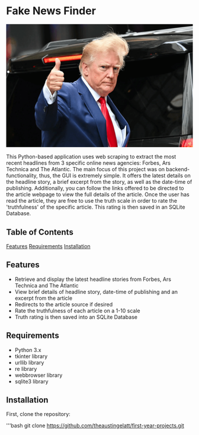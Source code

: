 # Fake News Finder

![The Don](Borowitz-Trump.gif)

This Python-based application uses web scraping to extract the most recent headlines from 3 specific online news agencies: Forbes, Ars Technica and The Atlantic. The main focus of this project was on backend-functionality, thus, the GUI is extremely simple. It offers the latest details on the headline story, a brief excerpt from the story, as well as the date-time of publishing. Additionally, you can follow the links offered to be directed to the article webpage to view the full details of the article. Once the user has read the article, they are free to use the truth scale in order to rate the 'truthfulness' of the specific article. This rating is then saved in an SQLite Database.

## Table of Contents

[Features](#features)
[Requirements](#requirements)
[Installation](#installation)

## Features
- Retrieve and display the latest headline stories from Forbes, Ars Technica and The Atlantic
- View brief details of headline story, date-time of publishing and an excerpt from the article
- Redirects to the article source if desired
- Rate the truthfulness of each article on a 1-10 scale
- Truth rating is then saved into an SQLite Database

## Requirements
- Python 3.x
- tkinter library
- urllib library
- re library
- webbrowser library
- sqlite3 library

## Installation
First, clone the repository:

'''bash
git clone https://github.com/theaustingelatt/first-year-projects.git
